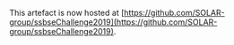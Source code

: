 This artefact is now hosted at [https://github.com/SOLAR-group/ssbseChallenge2019](https://github.com/SOLAR-group/ssbseChallenge2019).
